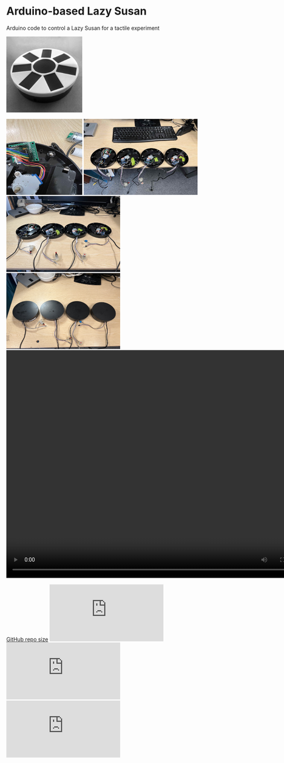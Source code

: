 # Arduino-based Lazy Susan

Arduino code to control a Lazy Susan for a tactile experiment
 <br>
 
 <img width="200" height="200" src="IMG_2246.jpeg">
  

<p align="left">
  <img width="200" height="200" src="IMG_0763.jpeg">
    <img width="300" height="200" src="IMG_0819.jpeg">
    <img width="300" height="200" src="IMG_0824.jpeg">
    <img width="300" height="200" src="IMG_0825.jpeg">
 
  <br>
  
 <video controls="controls" width="800" height="600" name="Video Name">
  <source src="./IMG_0762.MOV">
</video>
 
 
  <br>
  <object data="http://www.youtube.com/embed/Hrc2zLRdNaU"
  width="420" height="315"></object>
 
</p>


[GitHub repo size](https://github.com/maxdiluca/README.md)
![GitHub contributors](https://github.com/DiarKarim/PrendoSim/README-template.md)
![GitHub stars](https://github.com/DiarKarim/PrendoSim/README-template.md?style=social)
![GitHub forks](https://github.com/DiarKarim/PrendoSim/README-template.md?style=social)
<!-- ![Twitter Follow](https://github.com/DiarKarim/PrendoSim?style=social) -->
